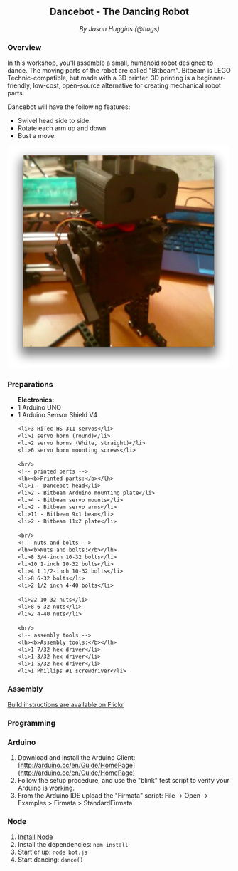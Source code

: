 <center>
<h2>Dancebot - The Dancing Robot</h2>
<i>By Jason Huggins (@hugs)</i>
</center>

<h3>Overview</h3>

<p>
In this workshop, you'll assemble a small, humanoid robot designed to dance. The moving parts of the robot are called "Bitbeam". Bitbeam is LEGO Technic-compatible, but made with a 3D printer. 3D printing is a beginner-friendly, low-cost, open-source alternative for creating mechanical robot parts.
<p>

<p>Dancebot will have the following features:
<ul>
    <li>Swivel head side to side.</li>
    <li>Rotate each arm up and down.</li>
    <li>Bust a move.</li>
</ul>
</p>

<p>
<img src="img/dancing-nodebot.png" width="500px"/>
</p>

 

### Preparations
  
<ul>
    <!-- electronics -->
    <lh><b>Electronics:</b></lh>
    <li>1 Arduino UNO</li>
    <li>1 Arduino Sensor Shield V4</li>

    <li>3 HiTec HS-311 servos</li>
    <li>1 servo horn (round)</li>
    <li>2 servo horns (White, straight)</li>
    <li>6 servo horn mounting screws</li>

    <br/>
    <!-- printed parts -->
    <lh><b>Printed parts:</b></lh>
    <li>1 - Dancebot head</li>
    <li>2 - Bitbeam Arduino mounting plate</li>
    <li>4 - Bitbeam servo mounts</li>
    <li>2 - Bitbeam servo arms</li>
    <li>11 - Bitbeam 9x1 beam</li>
    <li>2 - Bitbeam 11x2 plate</li>

    <br/>
    <!-- nuts and bolts -->
    <lh><b>Nuts and bolts:</b></lh>    
    <li>8 3/4-inch 10-32 bolts</li>    
    <li>10 1-inch 10-32 bolts</li>
    <li>4 1 1/2-inch 10-32 bolts</li>
    <li>8 6-32 bolts</li>
    <li>2 1/2 inch 4-40 bolts</li>

    <li>22 10-32 nuts</li>    
    <li>8 6-32 nuts</li>
    <li>2 4-40 nuts</li>

    <br/>
    <!-- assembly tools -->
    <lh><b>Assembly tools:</b></lh>        
    <li>1 7/32 hex driver</li>
    <li>1 3/32 hex driver</li>
    <li>1 5/32 hex driver</li>        
    <li>1 Phillips #1 screwdriver</li>

</ul> 

### Assembly
[Build instructions are available on Flickr](http://www.flickr.com/photos/68386867@N05/sets/72157642481371803/)

### Programming

### Arduino
1. Download and install the Arduino Client: [http://arduino.cc/en/Guide/HomePage](http://arduino.cc/en/Guide/HomePage)
2. Follow the setup procedure, and use the "blink" test script to verify your Arduino is working.
3. From the Arduino IDE upload the "Firmata" script: File -> Open -> Examples > Firmata > StandardFirmata

### Node
1. [Install Node](http://nodejs.org/download/)
2. Install the dependencies: `npm install`
3. Start'er up: `node bot.js`
4. Start dancing: `dance()`

